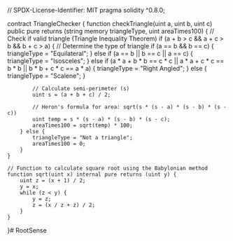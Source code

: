 // SPDX-License-Identifier: MIT
pragma solidity ^0.8.0;

contract TriangleChecker {
    function checkTriangle(uint a, uint b, uint c) public pure returns (string memory triangleType, uint areaTimes100) {
        // Check if valid triangle (Triangle Inequality Theorem)
        if (a + b > c && a + c > b && b + c > a) {
            // Determine the type of triangle
            if (a == b && b == c) {
                triangleType = "Equilateral";
            } else if (a == b || b == c || a == c) {
                triangleType = "Isosceles";
            } else if (a * a + b * b == c * c || a * a + c * c == b * b || b * b + c * c == a * a) {
                triangleType = "Right Angled";
            } else {
                triangleType = "Scalene";
            }

            // Calculate semi-perimeter (s)
            uint s = (a + b + c) / 2;

            // Heron's formula for area: sqrt(s * (s - a) * (s - b) * (s - c))
            uint temp = s * (s - a) * (s - b) * (s - c);
            areaTimes100 = sqrt(temp) * 100;
        } else {
            triangleType = "Not a triangle";
            areaTimes100 = 0;
        }
    }

    // Function to calculate square root using the Babylonian method
    function sqrt(uint x) internal pure returns (uint y) {
        uint z = (x + 1) / 2;
        y = x;
        while (z < y) {
            y = z;
            z = (x / z + z) / 2;
        }
    }
}# RootSense
